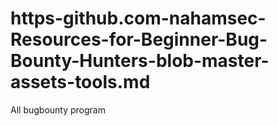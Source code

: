 # https-github.com-nahamsec-Resources-for-Beginner-Bug-Bounty-Hunters-blob-master-assets-tools.md
All bugbounty program 
